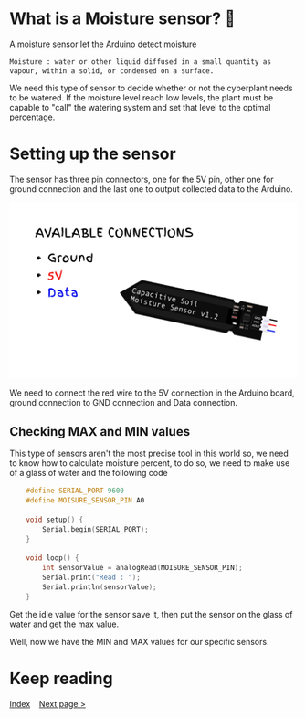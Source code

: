 # What is a Moisture sensor? 🤔

A moisture sensor let the Arduino detect moisture

```text
Moisture : water or other liquid diffused in a small quantity as vapour, within a solid, or condensed on a surface.
```

We need this type of sensor to decide whether or not the cyberplant needs to be watered. If the moisture level reach low levels, the plant must be capable to "call" the watering system and set that level to the optimal percentage.

# Setting up the sensor 

The sensor has three pin connectors, one for the 5V pin, other one for ground connection and the last one to output collected data to the Arduino.

![Moisture sensor image](../images/MoistureSensor.png)

We need to connect the red wire to the 5V connection in the Arduino board, ground connection to GND connection and Data connection.


## Checking MAX and MIN values

This type of sensors aren't the most precise tool in this world so, we need to know how to calculate moisture percent, to do so, we need to make use of a glass of water and the following code

```c++   
    #define SERIAL_PORT 9600
    #define MOISURE_SENSOR_PIN A0

    void setup() {
        Serial.begin(SERIAL_PORT);
    }

    void loop() {
        int sensorValue = analogRead(MOISURE_SENSOR_PIN);
        Serial.print("Read : ");
        Serial.println(sensorValue);
    }
```


Get the idle value for the sensor save it, then put the sensor on the glass of water and get the max value.

Well, now we have the MIN and MAX values for our specific sensors.


# Keep reading
[Index](../README.md)
&nbsp;&nbsp;
[Next page >](./02_CircuitSetup.md)